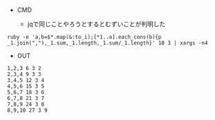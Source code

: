 - CMD

  - jqで同じことやろうとするとむずいことが判明した
```
ruby -e 'a,b=$*.map(&:to_i);[*1..a].each_cons(b){p _1.join(","),_1.sum,_1.length,_1.sum/_1.length}' 10 3 | xargs -n4
```

- OUT

```
1,2,3 6 3 2
2,3,4 9 3 3
3,4,5 12 3 4
4,5,6 15 3 5
5,6,7 18 3 6
6,7,8 21 3 7
7,8,9 24 3 8
8,9,10 27 3 9
```
